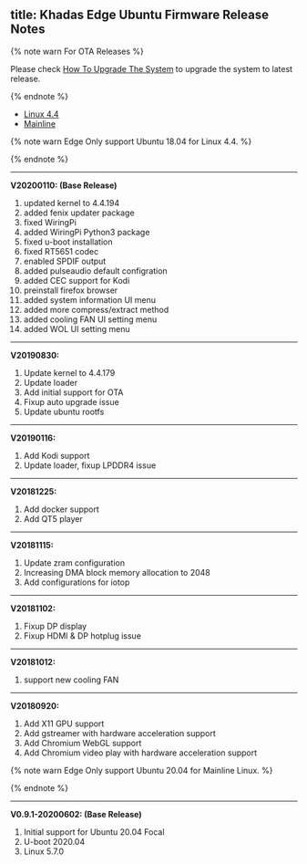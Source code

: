 title: Khadas Edge Ubuntu Firmware Release Notes
---

{% note warn For OTA Releases %}

Please check [How To Upgrade The System](/edge/HowToUpgradeTheSystem.html) to upgrade the system to latest release.

{% endnote %}


<ul class="nav nav-tabs" id="myTab" role="tablist">
  <li class="nav-item" role="presentation">
    <a class="nav-link active" id="4.4-tab" data-toggle="tab" href="#4.4" role="tab" aria-controls="4.4" aria-selected="true">Linux 4.4</a>
  </li>
  <li class="nav-item" role="presentation">
    <a class="nav-link" id="mainline-tab" data-toggle="tab" href="#mainline" role="tab" aria-controls="mainline" aria-selected="false">Mainline</a>
  </li>
</ul>
<div class="tab-content" id="myTabContent">
<div class="tab-pane fade show active" id="4.4" role="tabpanel" aria-labelledby="4.4-tab">

{% note warn Edge Only support Ubuntu 18.04 for Linux 4.4. %}

{% endnote %}

-------------------------------------------------------------------
**V20200110: (Base Release)**

1. updated kernel to 4.4.194
2. added fenix updater package
3. fixed WiringPi
4. added WiringPi Python3 package
5. fixed u-boot installation
6. fixed RT5651 codec
7. enabled SPDIF output
8. added pulseaudio default configration
9. added CEC support for Kodi
10. preinstall firefox browser
11. added system information UI menu
12. added more compress/extract method
13. added cooling FAN UI setting menu
14. added WOL UI setting menu

-------------------------------------------------------------------
**V20190830:**

1. Update kernel to 4.4.179
2. Update loader
3. Add initial support for OTA
4. Fixup auto upgrade issue
5. Update ubuntu rootfs

-------------------------------------------------------------------
**V20190116:**

1. Add Kodi support
2. Update loader, fixup LPDDR4 issue

-------------------------------------------------------------------
**V20181225:**

1. Add docker support
2. Add QT5 player

-------------------------------------------------------------------
**V20181115:**

1. Update zram configuration
2. Increasing DMA block memory allocation to 2048
3. Add configurations for iotop

-------------------------------------------------------------------
**V20181102:**

1. Fixup DP display
2. Fixup HDMI & DP hotplug issue

-------------------------------------------------------------------
**V20181012:**

1. support new cooling FAN

-------------------------------------------------------------------
**V20180920:**

1. Add X11 GPU support
2. Add gstreamer with hardware acceleration support
3. Add Chromium WebGL support
4. Add Chromium video play with hardware acceleration support

</div>
<div class="tab-pane fade show" id="mainline" role="tabpanel" aria-labelledby="mainline-tab">

{% note warn Edge Only support Ubuntu 20.04 for Mainline Linux. %}

{% endnote %}

-------------------------------------------------------------------
**V0.9.1-20200602: (Base Release)**

1. Initial support for Ubuntu 20.04 Focal
2. U-boot 2020.04
3. Linux 5.7.0

</div>
</div>

